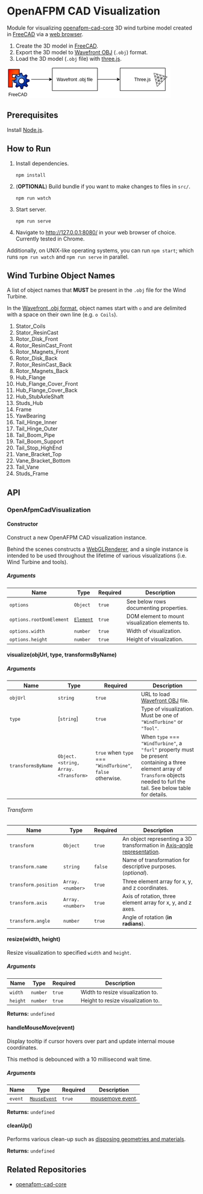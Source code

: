 # OpenAFPM CAD Visualization

Module for visualizing [openafpm-cad-core](https://github.com/gbroques/openafpm-cad-core) 3D wind turbine model created in [FreeCAD](https://freecadweb.org/https://freecadweb.org/) via a [web browser](https://en.wikipedia.org/wiki/Web_browser).

1. Create the 3D model in [FreeCAD](https://freecadweb.org/https://freecadweb.org/).
2. Export the 3D model to [Wavefront OBJ](https://en.wikipedia.org/wiki/Wavefront_.obj_file) (`.obj`) format.
3. Load the 3D model (`.obj` file) with [three.js](https://threejs.org/).

![Flow](./flow.png)

## Prerequisites
Install [Node.js](https://nodejs.org/en/).

## How to Run
1. Install dependencies.

       npm install

2. (**OPTIONAL**) Build bundle if you want to make changes to files in `src/`.

       npm run watch

3. Start server.

       npm run serve

4. Navigate to http://127.0.0.1:8080/ in your web browser of choice. Currently tested in Chrome.

Additionally, on UNIX-like operating systems, you can run `npm start`; which runs `npm run watch` and `npm run serve` in parallel.

## Wind Turbine Object Names

A list of object names that **MUST** be present in the `.obj` file for the Wind Turbine.

In the [Wavefront .obj format](https://en.wikipedia.org/wiki/Wavefront_.obj_file), object names start with `o` and are delimited with a space on their own line (e.g. `o Coils`). 

1. Stator_Coils
2. Stator_ResinCast
3. Rotor_Disk_Front
4. Rotor_ResinCast_Front
5. Rotor_Magnets_Front
6. Rotor_Disk_Back
7. Rotor_ResinCast_Back
8. Rotor_Magnets_Back
9. Hub_Flange
10. Hub_Flange_Cover_Front
11. Hub_Flange_Cover_Back
12. Hub_StubAxleShaft
13. Studs_Hub
14. Frame
15. YawBearing
16. Tail_Hinge_Inner
17. Tail_Hinge_Outer
18. Tail_Boom_Pipe
19. Tail_Boom_Support
20. Tail_Stop_HighEnd
21. Vane_Bracket_Top
22. Vane_Bracket_Bottom
23. Tail_Vane
25. Studs_Frame

## API

### OpenAfpmCadVisualization

#### Constructor

Construct a new OpenAFPM CAD visualization instance.

Behind the scenes constructs a [WebGLRenderer](https://threejs.org/docs/?q=render#api/en/renderers/WebGLRenderer), and a single instance is intended to be used throughout the lifetime of various visualizations (i.e. Wind Turbine and tools).

##### Arguments

|Name|Type|Required|Description|
|----|----|--------|-----------|
|`options`|`Object`|`true`|See below rows documenting properties.|
|`options.rootDomElement`|[`Element`](https://developer.mozilla.org/en-US/docs/Web/API/Element)|`true`|DOM element to mount visualization elements to.|
|`options.width`|`number`|`true`|Width of visualization.|
|`options.height`|`number`|`true`|Height of visualization.|

#### visualize(objUrl, type, transformsByName)

##### Arguments

|Name|Type|Required|Description|
|----|----|--------|-----------|
|`objUrl`|`string`|`true`|URL to load [Wavefront OBJ](https://en.wikipedia.org/wiki/Wavefront_.obj_file) file.|
|`type`|[`string`]|`true`|Type of visualization. Must be one of `"WindTurbine"` or `"Tool"`.|
|`transformsByName`|`Object.<string, Array.<Transform>`|`true` when `type` === `"WindTurbine"`, `false` otherwise.|When `type` === `"WindTurbine"`, a `"furl"` property must be present containing a three element array of `Transform` objects needed to furl the tail. See below table for details.|

###### Transform

|Name|Type|Required|Description|
|----|----|--------|-----------|
|`transform`|`Object`|`true`|An object representing a 3D transformation in [Axis–angle representation](https://en.wikipedia.org/wiki/Axis%E2%80%93angle_representation).|
|`transform.name`|`string`|`false`|Name of transformation for descriptive purposes. (*optional*).|
|`transform.position`|`Array.<number>`|`true`|Three element array for x, y, and z coordinates.|
|`transform.axis`|`Array.<number>`|`true`|Axis of rotation, three element array for x, y, and z axes.|
|`transform.angle`|`number`|`true`|Angle of rotation (**in radians**).|

#### resize(width, height)
Resize visualization to specified `width` and `height`.

##### Arguments

|Name|Type|Required|Description|
|----|----|--------|-----------|
|`width`|`number`|`true`|Width to resize visualization to.|
|`height`|`number`|`true`|Height to resize visualization to.|

**Returns:** `undefined`

#### handleMouseMove(event)
Display tooltip if cursor hovers over part and update internal mouse coordinates.

This method is debounced with a 10 millisecond wait time.

##### Arguments

|Name|Type|Required|Description|
|----|----|--------|-----------|
|`event`|[`MouseEvent`](https://developer.mozilla.org/en-US/docs/Web/API/MouseEvent)|`true`|[mousemove event](https://developer.mozilla.org/en-US/docs/Web/API/Element/mousemove_event).|

**Returns:** `undefined`

#### cleanUp()
Performs various clean-up such as [disposing geometries and materials](https://threejs.org/docs/#manual/en/introduction/How-to-dispose-of-objects).

**Returns:** `undefined`

## Related Repositories

* [openafpm-cad-core](https://github.com/gbroques/openafpm-cad-core)
